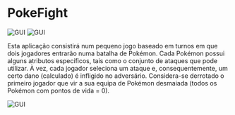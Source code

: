 # PokeFight

![GUI](http://i.imgur.com/4iBu2tu.png)
![GUI](http://i.imgur.com/EuGFeDv.png)


Esta aplicação consistirá num pequeno jogo baseado em turnos em que dois jogadores entrarão numa batalha de Pokémon. Cada Pokémon possui alguns atributos
específicos, tais como o conjunto de ataques que pode utilizar. À vez, cada jogador seleciona um ataque e, consequentemente, um certo dano (calculado) é infligido no adversário. Considera-se derrotado o primeiro jogador que vir a sua equipa de Pokémon
desmaiada (todos os Pokémon com pontos de vida = 0).

![GUI](http://i.imgur.com/30obsic.png)
